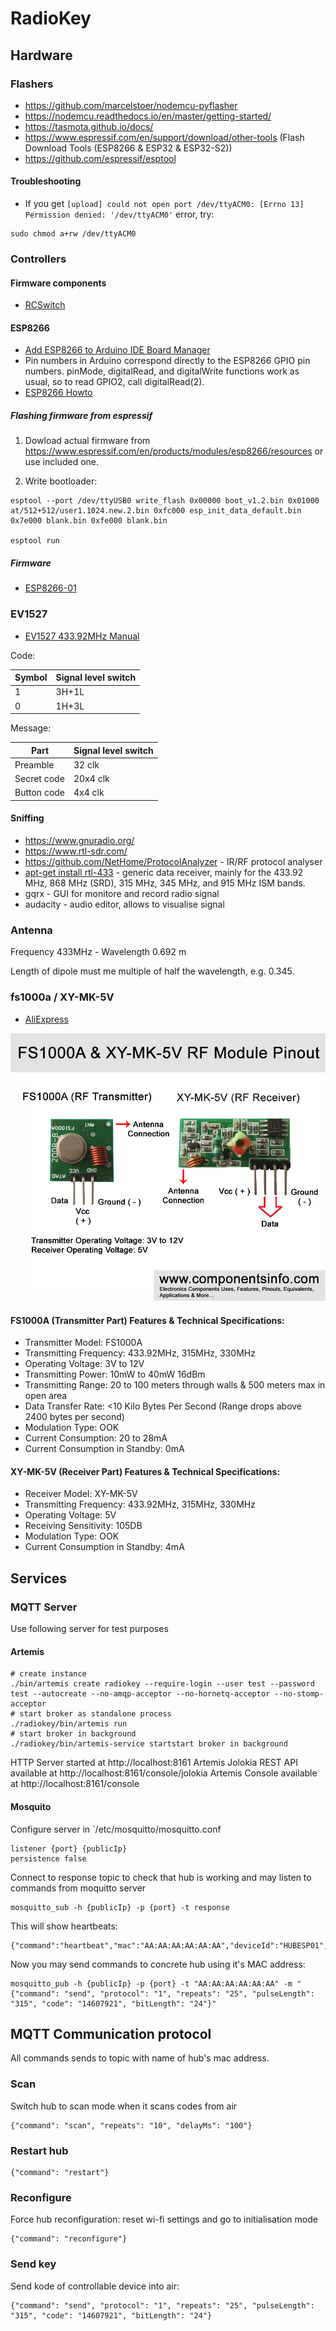 # RadioKey

## Hardware

### Flashers

 * https://github.com/marcelstoer/nodemcu-pyflasher
 * https://nodemcu.readthedocs.io/en/master/getting-started/
 * https://tasmota.github.io/docs/
 * https://www.espressif.com/en/support/download/other-tools (Flash Download Tools (ESP8266 & ESP32 & ESP32-S2))
 * https://github.com/espressif/esptool
 
#### Troubleshooting

* If you get `[upload] could not open port /dev/ttyACM0: [Errno 13] Permission denied: '/dev/ttyACM0'` error, try:
```
sudo chmod a+rw /dev/ttyACM0
```

### Controllers

#### Firmware components

* [RCSwitch](https://github.com/sui77/rc-switch)

#### ESP8266

* [Add ESP8266 to Arduino IDE Board Manager](https://github.com/esp8266/Arduino/#installing-with-boards-manager)
* Pin numbers in Arduino correspond directly to the ESP8266 GPIO pin numbers. pinMode, digitalRead, and digitalWrite functions work as usual, so to read GPIO2, call digitalRead(2).
* [ESP8266 Howto](https://tttapa.github.io/ESP8266/Chap07%20-%20Wi-Fi%20Connections.html)

##### Flashing firmware from espressif

1) Dowload actual firmware from https://www.espressif.com/en/products/modules/esp8266/resources or use included one.

2) Write bootloader:

```
esptool --port /dev/ttyUSB0 write_flash 0x00000 boot_v1.2.bin 0x01000 at/512+512/user1.1024.new.2.bin 0xfc000 esp_init_data_default.bin 0x7e000 blank.bin 0xfe000 blank.bin

esptool run
```

##### Firmware

* [ESP8266-01](https://github.com/RadioKey/Firmware_ESP8266-01)

### EV1527

* [EV1527 433.92MHz Manual](/datasheets/EV1527.pdf)

Code:

| Symbol | Signal level switch | 
|---|-------|
| 1 | 3H+1L |
| 0 | 1H+3L |


Message:

| Part | Signal level switch |
|---|-------|
| Preamble | 32 clk | 1H+31L |
| Secret code | 20x4 clk | e.g. 11011110111001100011 |
| Button code | 4x4 clk | e.g. 0001 | 

#### Sniffing

* https://www.gnuradio.org/
* https://www.rtl-sdr.com/
* https://github.com/NetHome/ProtocolAnalyzer - IR/RF protocol analyser
* [apt-get install rtl-433](https://github.com/merbanan/rtl_433) - generic data receiver, mainly for the 433.92 MHz, 868 MHz (SRD), 315 MHz, 345 MHz, and 915 MHz ISM bands.
* gqrx - GUI for monitore and record radio signal
* audacity - audio editor, allows to visualise signal


### Antenna

Frequency 433MHz - Wavelength 0.692 m

Length of dipole must me multiple of half the wavelength, e.g. 0.345.

### fs1000a / XY-MK-5V 

* [AliExpress](https://aliexpress.ru/item/32318951712.html)

![](/datasheets/fs1000a-XY-MK-5V-433mhz-module-pinout.png)

#### FS1000A (Transmitter Part) Features & Technical Specifications:

* Transmitter Model: FS1000A
* Transmitting Frequency: 433.92MHz, 315MHz, 330MHz
* Operating Voltage: 3V to 12V
* Transmitting Power: 10mW to 40mW 16dBm
* Transmitting Range: 20 to 100 meters through walls & 500 meters max in open area
* Data Transfer Rate: <10 Kilo Bytes Per Second (Range drops above 2400 bytes per second)
* Modulation Type: OOK
* Current Consumption: 20 to 28mA
* Current Consumption in Standby: 0mA
 

#### XY-MK-5V (Receiver Part) Features & Technical Specifications:

* Receiver Model: XY-MK-5V
* Transmitting Frequency: 433.92MHz, 315MHz, 330MHz
* Operating Voltage: 5V
* Receiving Sensitivity: 105DB
* Modulation Type: OOK
* Current Consumption in Standby: 4mA

## Services

### MQTT Server

Use following server for test purposes

#### Artemis 

```
# create instance
./bin/artemis create radiokey --require-login --user test --password test --autocreate --no-amqp-acceptor --no-hornetq-acceptor --no-stomp-acceptor
# start broker as standalone process
./radiokey/bin/artemis run
# start broker in background
./radiokey/bin/artemis-service startstart broker in background
```

HTTP Server started at http://localhost:8161
Artemis Jolokia REST API available at http://localhost:8161/console/jolokia
Artemis Console available at http://localhost:8161/console

#### Mosquito

Configure server in `/etc/mosquitto/mosquitto.conf

```
listener {port} {publicIp}
persistence false
```

Connect to response topic to check that hub is working and may listen to commands from moquitto server

```
mosquitto_sub -h {publicIp} -p {port} -t response
```

This will show heartbeats:

```
{"command":"heartbeat","mac":"AA:AA:AA:AA:AA:AA","deviceId":"HUBESP01","protocolVersion":"0.0.1"}
```

Now you may send commands to concrete hub using it's MAC address:

```
mosquitto_pub -h {publicIp} -p {port} -t "AA:AA:AA:AA:AA:AA" -m "{"command": "send", "protocol": "1", "repeats": "25", "pulseLength": "315", "code": "14607921", "bitLength": "24"}"
```

## MQTT Communication protocol

All commands sends to topic with name of hub's mac address.

### Scan

Switch hub to scan mode when it scans codes from air

```
{"command": "scan", "repeats": "10", "delayMs": "100"}
```

### Restart hub

```
{"command": "restart"}
```

### Reconfigure

Force hub reconfiguration: reset wi-fi settings and go to initialisation mode

```
{"command": "reconfigure"}
```

### Send key

Send kode of controllable device into air:

```
{"command": "send", "protocol": "1", "repeats": "25", "pulseLength": "315", "code": "14607921", "bitLength": "24"}
```
